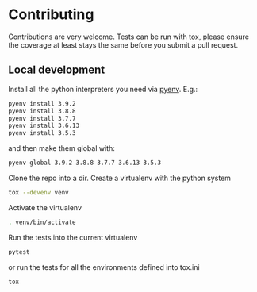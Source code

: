 # Contributing

Contributions are very welcome. Tests can be run with [tox](https://tox.readthedocs.io/en/latest/), please ensure
the coverage at least stays the same before you submit a pull request.

## Local development

Install all the python interpreters you need via [pyenv](https://github.com/pyenv/pyenv). E.g.:

```bash
pyenv install 3.9.2
pyenv install 3.8.8
pyenv install 3.7.7
pyenv install 3.6.13
pyenv install 3.5.3
```
and then make them global with:

```bash
pyenv global 3.9.2 3.8.8 3.7.7 3.6.13 3.5.3
```

Clone the repo into a dir.
Create a virtualenv with the python system

```bash
tox --devenv venv
```

Activate the virtualenv 

```bash
. venv/bin/activate
```

Run the tests into the current virtualenv

```bash
pytest
```

or run the tests for all the environments defined into tox.ini

```bash
tox
```
